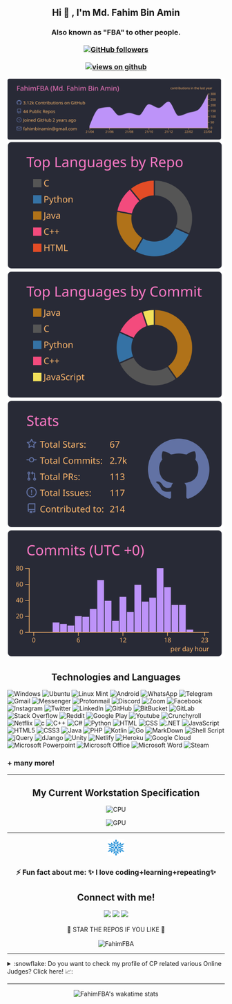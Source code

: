 <h2 align="center"> Hi 👋 , I'm Md. Fahim Bin Amin <br/></h2> 
<h3 align="center">Also known as "FBA" to other people. <br> <br>
  <a href="https://github.com/FahimFBA" target="_blank">
    <img alt="GitHub followers" src="https://img.shields.io/github/followers/FahimFBA?label=Github%20followers&style=for-the-badge">
  </a> <br> <br>
  <a href="https://github.com/FahimFBA" target="_blank">
    <img src="https://komarev.com/ghpvc/?username=FahimFBA&label=Views&color=brightgreen&style=flat-square" alt="views on github" />
  </a>
  </h3> 
      
               
     
<div align="center">

[![](https://raw.githubusercontent.com/FahimFBA/FahimFBA/master/profile-summary-card-output/dracula/0-profile-details.svg)](https://github.com/vn7n24fzkq/github-profile-summary-cards)
[![](https://raw.githubusercontent.com/FahimFBA/FahimFBA/master/profile-summary-card-output/dracula/1-repos-per-language.svg)](https://github.com/vn7n24fzkq/github-profile-summary-cards) [![](https://raw.githubusercontent.com/FahimFBA/FahimFBA/master/profile-summary-card-output/dracula/2-most-commit-language.svg)](https://github.com/vn7n24fzkq/github-profile-summary-cards)
[![](https://raw.githubusercontent.com/FahimFBA/FahimFBA/master/profile-summary-card-output/dracula/3-stats.svg)](https://github.com/vn7n24fzkq/github-profile-summary-cards) [![](https://raw.githubusercontent.com/FahimFBA/FahimFBA/master/profile-summary-card-output/dracula/4-productive-time.svg)](https://github.com/vn7n24fzkq/github-profile-summary-cards)


</div>

<h2 align="center">
Technologies and Languages </h2>

![Windows](https://img.shields.io/badge/Windows-0078D6?style=flat-square&logoColor=white)
![Ubuntu](https://img.shields.io/badge/Ubuntu-E95420?style=flat-square&logo=ubuntu&logoColor=white)
![Linux Mint](https://img.shields.io/badge/Linux_Mint-87CF3E?style=flat-square&logo=linux-mint&logoColor=white)
![Android](https://img.shields.io/badge/Android-3DDC84?style=flat-square&logo=android&logoColor=white)
![WhatsApp](https://img.shields.io/badge/WhatsApp-25D366?style=flat-square&logo=whatsapp&logoColor=white)
![Telegram](https://img.shields.io/badge/Telegram-2CA5E0?style=flat-square&logo=telegram&logoColor=white)
![Gmail](https://img.shields.io/badge/Gmail-D14836?style=flat-square&logo=gmail&logoColor=white)
![Messenger](https://img.shields.io/badge/Messenger-00B2FF?style=flat-square&logo=messenger&logoColor=white)
![Protonmail](https://img.shields.io/badge/ProtonMail-8B89CC?style=flat-square&logo=protonmail&logoColor=white)
![Discord](https://img.shields.io/badge/Discord-7289DA?style=flat-square&logo=discord&logoColor=white)
![Zoom](https://img.shields.io/badge/Zoom-2D8CFF?style=flat-square&logo=zoom&logoColor=white)
![Facebook](https://img.shields.io/badge/Facebook-1877F2?style=flat-square&logo=facebook&logoColor=white)
![Instagram](https://img.shields.io/badge/Instagram-E4405F?style=flat-square&logo=instagram&logoColor=white)
![Twitter](https://img.shields.io/badge/Twitter-1DA1F2?style=flat-square&logo=twitter&logoColor=white)
![LinkedIn](https://img.shields.io/badge/LinkedIn-0077B5?style=flat-square&logo=linkedin&logoColor=white)
![GitHub](https://img.shields.io/badge/-GitHub-181717?style=flat-square&logo=github)
![BitBucket](https://img.shields.io/badge/-BitBucket-darkblue?style=flat-square&logo=bitbucket)
![GitLab](https://img.shields.io/badge/GitLab-330F63?style=flat-square&logo=gitlab&logoColor=white)
![Stack Overflow](https://img.shields.io/badge/Stack_Overflow-FE7A16?style=flat-square&logo=stack-overflow&logoColor=white)
![Reddit](https://img.shields.io/badge/Reddit-FF4500?style=flat-square&logo=reddit&logoColor=white)
![Google Play](https://img.shields.io/badge/Google_Play-414141?style=flat-square&logo=google-play&logoColor=white)
![Youtube](https://img.shields.io/badge/YouTube-FF0000?style=flat-square&logo=youtube&logoColor=white)
![Crunchyroll](https://img.shields.io/badge/Crunchyroll-F47521?style=flat-square&logo=crunchyroll&logoColor=white)
![Netflix](https://img.shields.io/badge/Netflix-E50914?style=flat-square&logo=netflix&logoColor=white)
![c](https://img.shields.io/badge/C-00599C?style=flat-square&logo=c&logoColor=white)
![C++](https://img.shields.io/badge/-C++-007ACC?style=flat-square&logo=cplusplus&logoColor=white)
![C#](https://img.shields.io/badge/C%23-239120?style=flat-square&logo=c-sharp&logoColor=white)
![Python](https://img.shields.io/badge/Python-14354C?style=flat-square&logo=python&logoColor=white)
![HTML](https://img.shields.io/badge/HTML-239120?style=flat-square&logo=html5&logoColor=white)
![CSS](https://img.shields.io/badge/CSS-239120?&style=flat-square&logo=css3&logoColor=white)
![.NET](https://img.shields.io/badge/.NET-5C2D91?style=flat-square&logo=.net&logoColor=white)
![JavaScript](https://img.shields.io/badge/-JavaScript-black?style=flat-square&logo=javascript)
![HTML5](https://img.shields.io/badge/HTML5-E34F26?style=flat-square&logo=html5&logoColor=white)
![CSS3](https://img.shields.io/badge/CSS3-1572B6?style=flat-square&logo=css3&logoColor=white)
![Java](https://img.shields.io/badge/-Java-007396?style=flat-square&logo=java)
![PHP](https://img.shields.io/badge/PHP-777BB4?style=flat-square&logo=php&logoColor=white)
![Kotlin](https://img.shields.io/badge/Kotlin-0095D5?&style=flat-square&logo=kotlin&logoColor=white)
![Go](https://img.shields.io/badge/Go-00ADD8?style=flat-square&logo=go&logoColor=white)
![MarkDown](https://img.shields.io/badge/Markdown-000000?style=flat-square&logo=markdown&logoColor=white)
![Shell Script](https://img.shields.io/badge/Shell_Script-121011?style=flat-square&logo=gnu-bash&logoColor=white)
![jQuery](https://img.shields.io/badge/jQuery-0769AD?style=flat-square&logo=jquery&logoColor=white)
![dJango](https://img.shields.io/badge/Django-092E20?style=flat-square&logo=django&logoColor=white)
![Unity](https://img.shields.io/badge/Unity-100000?style=flat-square&logo=unity&logoColor=white)
![Netlify](https://img.shields.io/badge/Netlify-00C7B7?style=flat-square&logo=netlify&logoColor=white)
![Heroku](https://img.shields.io/badge/Heroku-430098?style=flat-square&logo=heroku&logoColor=white)
![Google Cloud](https://img.shields.io/badge/Google_Cloud-4285F4?style=flat-square&logo=google-cloud&logoColor=white)
![Microsoft Powerpoint](https://img.shields.io/badge/Microsoft_PowerPoint-B7472A?style=flat-square&logo=microsoft-powerpoint&logoColor=white)
![Microsoft Office](https://img.shields.io/badge/Microsoft_Office-D83B01?style=flat-square&logo=microsoft-office&logoColor=white)
![Microsoft Word](https://img.shields.io/badge/Microsoft_Word-2B579A?style=flat-square&logo=microsoft-word&logoColor=white)
![Steam](https://img.shields.io/badge/Steam-000000?style=flat-square&logo=steam&logoColor=white) 
<h3> + many more! </h3>

-------------------------------------------------------------------------------------------------------------------------------------------------------


<h2 align="center">
My Current Workstation Specification </h2>

<div align="center">
	

![CPU](https://img.shields.io/badge/AMD-Ryzen_5_3500X-ED1C24?style=for-the-badge&logo=amd&logoColor=white)
<br> 
	
![GPU](https://img.shields.io/badge/AMD-Radeon_RX_550-ED1C24?style=for-the-badge&logo=amd&logoColor=white) 



</div>

---------------------------------------------------------------------------------------------------------------------------------------------------------------------------------

<div align="center">
  


  
  <img align="center" a href='https://archiveprogram.github.com/'><img src='https://raw.githubusercontent.com/acervenky/animated-github-badges/master/assets/acbadge.gif' width='40' height='40'></a>

 ### ⚡ Fun fact about me: ✨ I love coding+learning+repeating✨ 
 


<h2>Connect with me!</h2>
 
[<img src="https://img.shields.io/badge/linkedin-%230077B5.svg?&style=for-the-badge&logo=linkedin&logoColor=white" />](https://www.linkedin.com/in/fahimfba/) [<img src = "https://img.shields.io/badge/twitter-%2320A1F1.svg?&style=for-the-badge&logo=twitter&logoColor=white">](https://twitter.com/Fahim_FBA/)  [<img src = "https://img.shields.io/badge/facebook-%2320A1F1.svg?&style=for-the-badge&logo=facebook&logoColor=white">](https://facebook.com/iptu.fba)
<br> <br>
🌟 STAR THE REPOS IF YOU LIKE 🌟



<p><img align="center" src="https://github-readme-streak-stats.herokuapp.com/?user=FahimFBA" alt="FahimFBA" /></p>



</div>










---------------------------------------------------------------------------------------------------------------------------------------------------------------------------------
<details>
	 <summary> :snowflake: Do you want to check my profile of CP related various Online Judges? Click here! 📈:</summary>
<div align="center">


:star: [Codeforces](https://codeforces.com/profile/FahimFBA) <br>
:star: [Toph](https://toph.co/u/FahimFBA) <br>
:star: [HackerRank](https://www.hackerrank.com/FahimFBA) <br>
:star: [HackerEarth](https://www.hackerearth.com/@md.fahim3) <br>
:star: [URI](https://www.urionlinejudge.com.br/judge/en/profile/436965) <br>
:star: [Dimik OJ](https://dimikoj.com/) <br>
:star: [Codechef](https://www.codechef.com/users/fahimfba)  <br>
:star: [CodingBat](https://codingbat.com/) <br>
:star: [Leetcode](https://leetcode.com/FBA/) <br>
:star: [SPOJ](https://www.spoj.com/users/fahimfba/) <br>
:star: [LightOJ](http://lightoj.com/) <br>
:star: [Timus](https://acm.timus.ru/author.aspx?id=302862)<br>
:star: [AMT](http://orac.amt.edu.au/)<br>
:star: [UVa](http://onlinejudge.org/)<br>
:star: [CodeMarshal](https://algo.codemarshal.org/users/FahimFBA) <br>
<i>Many more are coming soon...</i> :clap: </div> </details>
	
	
---------------------------------------------------------------------------------------------------------------------------------------------------------------------------



<div align="center">
	

![FahimFBA's wakatime stats](https://github-readme-stats.vercel.app/api/wakatime?username=FahimFBA&layout=compact&theme=synthwave&v=2)


</div>


<p align="center">

</p>


